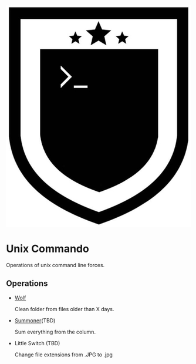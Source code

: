 ![Unix Commando Badge](unix-commando-badge.jpg)

# Unix Commando

Operations of unix command line forces.

## Operations

- [Wolf](./operations/wolf)

  Clean folder from files older than X days.

- [Summoner](./operations/summoner)(TBD)

  Sum everything from the column.

- Little Switch (TBD)

  Change file extensions from .JPG to .jpg
